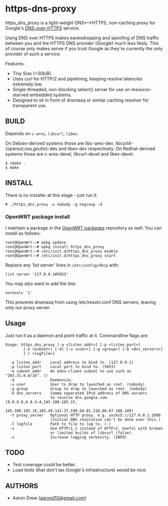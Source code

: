 # https-dns-proxy

https\_dns\_proxy is a light-weight DNS&lt;--&gt;HTTPS, non-caching proxy for
Google's [DNS-over-HTTPS](https://developers.google.com/speed/public-dns/docs/dns-over-https)
service.

Using DNS over HTTPS makes eavesdropping and spoofing of DNS traffic between you
and the HTTPS DNS provider (Google) much less likely. This of course only makes
sense if you trust Google as they're currently the only provider of such a
service.

Features:

* Tiny Size (<30kiB).
* Uses curl for HTTP/2 and pipelining, keeping resolve latencies extremely low.
* Single-threaded, non-blocking select() server for use on resource-starved 
  embedded systems.
* Designed to sit in front of dnsmasq or similar caching resolver for
  transparent use.

## BUILD

Depends on `c-ares`, `libcurl`, `libev`.

On Debian-derived systems those are libc-ares-dev,
libcurl4-{openssl,nss,gnutls}-dev and libev-dev respectively.
On Redhat-derived systems those are c-ares-devel, libcurl-devel and
libev-devel.

```
$ cmake .
$ make
```

## INSTALL

There is no installer at this stage - just run it.

```
# ./https_dns_proxy -u nobody -g nogroup -d
```

### OpenWRT package install

I maintain a package in the [OpenWRT packages](https://github.com/openwrt/packages) repository as well.
You can install as follows:

```
root@OpenWrt:~# opkg update
root@OpenWrt:~# opkg install https_dns_proxy
root@OpenWrt:~# /etc/init.d/https_dns_proxy enable
root@OpenWrt:~# /etc/init.d/https_dns_proxy start
```

Replace any 'list server' lines in `/etc/config/dhcp` with:

`list server '127.0.0.1#5053'`

You may also want to add the line:

`noresolv '1'`

This prevents dnsmasq from using /etc/resolv.conf DNS servers, leaving only our proxy server.

## Usage

Just run it as a daemon and point traffic at it. Commandline flags are:

```
Usage: https_dns_proxy [-a <listen_addr>] [-p <listen_port>]
        [-e <subnet>] [-d] [-u <user>] [-g <group>] [-b <dns_servers>]
        [-l <logfile>]

  -a listen_addr    Local address to bind to. (127.0.0.1)
  -p listen_port    Local port to bind to. (5053)
  -e subnet_addr    An edns-client-subnet to use such as "203.31.0.0/16". ()
  -d                Daemonize.
  -u user           User to drop to launched as root. (nobody)
  -g group          Group to drop to launched as root. (nobody)
  -b dns_servers    Comma separated IPv4 address of DNS servers
                    to resolve dns.google.com. (8.8.8.8,8.8.4.4,145.100.185.15,
                    145.100.185.16,185.49.141.37,199.58.81.218,80.67.188.188)
  -t proxy_server   Optional HTTP proxy. e.g. socks5://127.0.0.1:1080
                    (Initial DNS resolution can't be done over this.)
  -l logfile        Path to file to log to. (-)
  -x                Use HTTP/1.1 instead of HTTP/2. Useful with broken
                    or limited builds of libcurl (false).
  -v                Increase logging verbosity. (INFO)
```

## TODO

* Test coverage could be better.
* Load tests (that don't tax Google's infrastructure) would be nice.

## AUTHORS

* Aaron Drew (aarond10@gmail.com)
